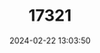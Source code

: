 ---
title: "17321"
category: "Pipistrellus adamsi"
draft: false
date: 2024-02-22 13:03:50
languages:
  English: ["Adams's Pipistrelle", "Cape York Pipistrelle", "Forest Pipistrelle"]
---